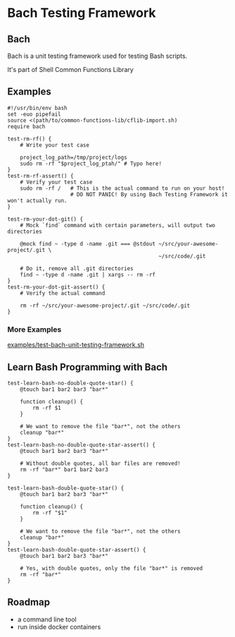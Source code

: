 # Bach Testing Framework

## Bach

Bach is a unit testing framework used for testing Bash scripts.

It's part of Shell Common Functions Library

## Examples

    #!/usr/bin/env bash
    set -euo pipefail
    source <(path/to/common-functions-lib/cflib-import.sh)
    require bach

    test-rm-rf() {
        # Write your test case
    
        project_log_path=/tmp/project/logs
        sudo rm -rf "$project_log_ptah/" # Typo here!
    }
    test-rm-rf-assert() {
        # Verify your test case
        sudo rm -rf /   # This is the actual command to run on your host!
                        # DO NOT PANIC! By using Bach Testing Framework it won't actually run.
    }

    test-rm-your-dot-git() {
        # Mock `find` command with certain parameters, will output two directories

        @mock find ~ -type d -name .git === @stdout ~/src/your-awesome-project/.git \
                                                    ~/src/code/.git

        # Do it, remove all .git directories
        find ~ -type d -name .git | xargs -- rm -rf
    }
    test-rm-your-dot-git-assert() {
        # Verify the actual command

        rm -rf ~/src/your-awesome-project/.git ~/src/code/.git
    }
    
### More Examples

[examples/test-bach-unit-testing-framework.sh](../../examples/test-bach-unit-testing-framework.sh)

## Learn Bash Programming with Bach

    test-learn-bash-no-double-quote-star() {
        @touch bar1 bar2 bar3 "bar*"

        function cleanup() {
            rm -rf $1
        }

        # We want to remove the file "bar*", not the others
        cleanup "bar*"
    }
    test-learn-bash-no-double-quote-star-assert() {
        @touch bar1 bar2 bar3 "bar*"

        # Without double quotes, all bar files are removed!
        rm -rf "bar*" bar1 bar2 bar3
    }

    test-learn-bash-double-quote-star() {
        @touch bar1 bar2 bar3 "bar*"

        function cleanup() {
            rm -rf "$1"
        }

        # We want to remove the file "bar*", not the others
        cleanup "bar*"
    }
    test-learn-bash-double-quote-star-assert() {
        @touch bar1 bar2 bar3 "bar*"

        # Yes, with double quotes, only the file "bar*" is removed
        rm -rf "bar*"
    }

## Roadmap

- a command line tool
- run inside docker containers
